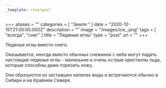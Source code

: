 ```yaml
---
_template: clearpost
---
```



+++
aliases = ""
categories = [ "Земля " ]
date = "2020-12-15T21:00:00.000Z"
description = ""
image = "/images/ice_.png"
tags = [ "всегда", "снег" ]
title = "Ледяные иглы"
type = "post"
url = ""
+++


Ледяные иглы вместо снега.  
  
Оказывается, иногда вместо обычных снежинок с неба могут падать настоящие ледяные иглы - маленькие и очень острые кристаллы льда, которые способны даже порезать кожу.  
  
Они образуются из застывших капелек воды и встречаются обычно в Сибири и на Крайнем Севере.
